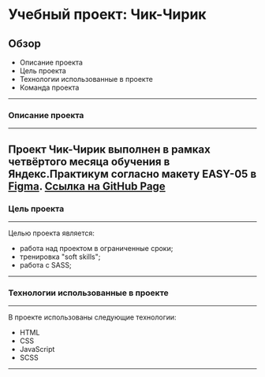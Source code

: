 # Учебный проект: Чик-Чирик

## Обзор

* Описание проекта
* Цель проекта
* Технологии использованные в проекте
* Команда проекта
---
### Описание проекта
---
Проект **Чик-Чирик** выполнен в рамках четвёртого месяца обучения в **Яндекс.Практикум** согласно макету **EASY-05** в [Figma](https://www.figma.com/file/G3UWFlQmNtNs67751YiDH2/Month-of-Landings?node-id=6%3A1121).
[Ссылка на GitHub Page](https://avaveryu.github.io/chick-chirick/index.html)
---
### Цель проекта
---
Целью проекта является:
- работа над проектом в ограниченные сроки;
- тренировка "soft skills";
- работа с SASS;
---
### Технологии использованные в проекте
---
В проекте использованы следующие технологии:
- HTML
- CSS
- JavaScript
- SCSS
---